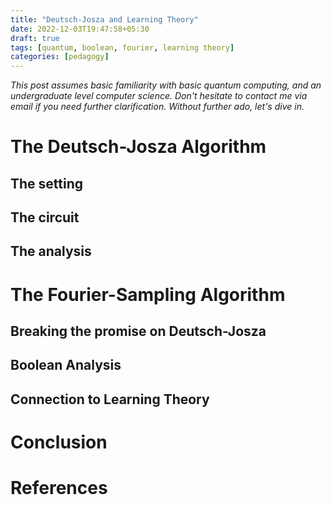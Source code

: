 ```yaml
---
title: "Deutsch-Josza and Learning Theory"
date: 2022-12-03T19:47:58+05:30
draft: true
tags: [quantum, boolean, fourier, learning theory]
categories: [pedagogy]
---
```

_This post assumes basic familiarity with basic quantum computing, and an undergraduate level computer science. Don't hesitate to contact me via email if you need further clarification. Without further ado, let's dive in._
# The Deutsch-Josza Algorithm
## The setting
## The circuit
## The analysis

# The Fourier-Sampling Algorithm
## Breaking the promise on Deutsch-Josza
## Boolean Analysis
## Connection to Learning Theory

# Conclusion

# References